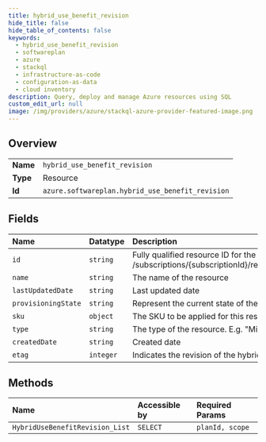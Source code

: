 ```yaml
---
title: hybrid_use_benefit_revision
hide_title: false
hide_table_of_contents: false
keywords:
  - hybrid_use_benefit_revision
  - softwareplan
  - azure    
  - stackql
  - infrastructure-as-code
  - configuration-as-data
  - cloud inventory
description: Query, deploy and manage Azure resources using SQL
custom_edit_url: null
image: /img/providers/azure/stackql-azure-provider-featured-image.png
---
```

  
    

## Overview
<table><tbody>
<tr><td><b>Name</b></td><td><code>hybrid_use_benefit_revision</code></td></tr>
<tr><td><b>Type</b></td><td>Resource</td></tr>
<tr><td><b>Id</b></td><td><code>azure.softwareplan.hybrid_use_benefit_revision</code></td></tr>
</tbody></table>

## Fields
| Name | Datatype | Description |
|:-----|:---------|:------------|
| `id` | `string` | Fully qualified resource ID for the resource. Ex - /subscriptions/&#123;subscriptionId&#125;/resourceGroups/&#123;resourceGroupName&#125;/providers/&#123;resourceProviderNamespace&#125;/&#123;resourceType&#125;/&#123;resourceName&#125; |
| `name` | `string` | The name of the resource |
| `lastUpdatedDate` | `string` | Last updated date |
| `provisioningState` | `string` | Represent the current state of the Reservation. |
| `sku` | `object` | The SKU to be applied for this resource |
| `type` | `string` | The type of the resource. E.g. "Microsoft.Compute/virtualMachines" or "Microsoft.Storage/storageAccounts" |
| `createdDate` | `string` | Created date |
| `etag` | `integer` | Indicates the revision of the hybrid use benefit |
## Methods
| Name | Accessible by | Required Params |
|:-----|:--------------|:----------------|
| `HybridUseBenefitRevision_List` | `SELECT` | `planId, scope` |
